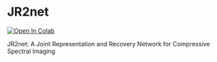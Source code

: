 # JR2net

[![Open In Colab](https://colab.research.google.com/assets/colab-badge.svg)](https://colab.research.google.com/github/bemc22/JR2net/blob/main/demo_train.ipynb)


JR2net: A Joint Representation and Recovery Network for Compressive Spectral Imaging
